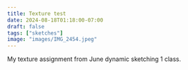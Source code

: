 ```yaml
---
title: Texture test
date: 2024-08-18T01:18:00-07:00
draft: false
tags: ["sketches"]
image: "images/IMG_2454.jpeg"
---
```


My texture assignment from June dynamic sketching 1 class. 